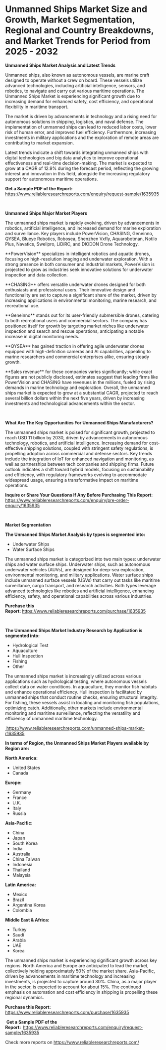 <p><h1>Unmanned Ships Market Size and Growth, Market Segmentation, Regional and Country Breakdowns, and Market Trends for Period from 2025 -  2032</h1></p><p><strong>Unmanned Ships Market Analysis and Latest Trends</strong></p>
<p><p>Unmanned ships, also known as autonomous vessels, are marine craft designed to operate without a crew on board. These vessels utilize advanced technologies, including artificial intelligence, sensors, and robotics, to navigate and carry out various maritime operations. The Unmanned Ships Market is experiencing significant growth due to increasing demand for enhanced safety, cost efficiency, and operational flexibility in maritime transport.</p><p>The market is driven by advancements in technology and a rising need for autonomous solutions in shipping, logistics, and naval defense. The implementation of unmanned ships can lead to reduced labor costs, lower risk of human error, and improved fuel efficiency. Furthermore, increasing investments in military applications and the exploration of remote areas are contributing to market expansion.</p><p>Latest trends indicate a shift towards integrating unmanned ships with digital technologies and big data analytics to improve operational effectiveness and real-time decision-making. The market is expected to grow at a CAGR of 12.9% during the forecast period, reflecting the growing interest and innovation in this field, alongside the increasing regulatory support for autonomous maritime operations.</p></p>
<p><strong>Get a Sample PDF of the Report:&nbsp;</strong> <a href="https://www.reliableresearchreports.com/enquiry/request-sample/1635935?utm_campaign=2480&utm_medium=2&utm_source=Github&utm_content=ia&utm_term=16022025&utm_id=unmanned-ships">https://www.reliableresearchreports.com/enquiry/request-sample/1635935</a></p>
<p>&nbsp;</p>
<p><strong>Unmanned Ships Major Market Players</strong></p>
<p><p>The unmanned ships market is rapidly evolving, driven by advancements in robotics, artificial intelligence, and increased demand for marine exploration and surveillance. Key players include PowerVision, CHASING, Geneinno, QYSEA, Blueye Robotics, Robosea, Shenzhen Vxfly, Aquarobotman, Notilo Plus, Navatics, Swellpro, LiDiRC, and DIODON Drone Technology.</p><p>**PowerVision** specializes in intelligent robotics and aquatic drones, focusing on high-resolution imaging and underwater exploration. With a strong presence in both consumer and industrial markets, PowerVision is projected to grow as industries seek innovative solutions for underwater inspection and data collection.</p><p>**CHASING** offers versatile underwater drones designed for both enthusiasts and professional users. Their innovative design and functionality are set to capture a significant share of the market, driven by increasing applications in environmental monitoring, marine research, and recreational use.</p><p>**Geneinno** stands out for its user-friendly submersible drones, catering to both recreational users and commercial sectors. The company has positioned itself for growth by targeting market niches like underwater inspection and search and rescue operations, anticipating a notable increase in digital monitoring needs.</p><p>**QYSEA** has gained traction in offering agile underwater drones equipped with high-definition cameras and AI capabilities, appealing to marine researchers and commercial enterprises alike, ensuring steady growth.</p><p>**Sales revenue** for these companies varies significantly; while exact figures are not publicly disclosed, estimates suggest that leading firms like PowerVision and CHASING have revenues in the millions, fueled by rising demands in marine technology and exploration. Overall, the unmanned ships market is expected to grow at a substantial CAGR, projected to reach several billion dollars within the next five years, driven by increasing investments and technological advancements within the sector.</p></p>
<p>&nbsp;</p>
<p><strong>What Are The Key Opportunities For Unmanned Ships Manufacturers?</strong></p>
<p><p>The unmanned ships market is poised for significant growth, projected to reach USD 11 billion by 2030, driven by advancements in autonomous technology, robotics, and artificial intelligence. Increasing demand for cost-effective shipping solutions, coupled with stringent safety regulations, is propelling adoption across commercial and defense sectors. Key trends include the integration of IoT for enhanced navigation and monitoring, as well as partnerships between tech companies and shipping firms. Future outlook indicates a shift toward hybrid models, focusing on sustainability and efficiency, with regulatory frameworks evolving to accommodate widespread usage, ensuring a transformative impact on maritime operations.</p></p>
<p><strong>Inquire or Share Your Questions If Any Before Purchasing This Report:</strong> <a href="https://www.reliableresearchreports.com/enquiry/pre-order-enquiry/1635935?utm_campaign=2480&utm_medium=2&utm_source=Github&utm_content=ia&utm_term=16022025&utm_id=unmanned-ships">https://www.reliableresearchreports.com/enquiry/pre-order-enquiry/1635935</a></p>
<p>&nbsp;</p>
<p><strong>Market Segmentation</strong></p>
<p><strong>The Unmanned Ships Market Analysis by types is segmented into:</strong></p>
<p><ul><li>Underwater Ships</li><li>Water Surface Ships</li></ul></p>
<p><p>The unmanned ships market is categorized into two main types: underwater ships and water surface ships. Underwater ships, such as autonomous underwater vehicles (AUVs), are designed for deep-sea exploration, environmental monitoring, and military applications. Water surface ships include unmanned surface vessels (USVs) that carry out tasks like maritime surveillance, cargo transport, and research activities. Both types leverage advanced technologies like robotics and artificial intelligence, enhancing efficiency, safety, and operational capabilities across various industries.</p></p>
<p><strong>Purchase this Report:&nbsp;</strong><a href="https://www.reliableresearchreports.com/purchase/1635935?utm_campaign=2480&utm_medium=2&utm_source=Github&utm_content=ia&utm_term=16022025&utm_id=unmanned-ships">https://www.reliableresearchreports.com/purchase/1635935</a></p>
<p>&nbsp;</p>
<p><strong>The Unmanned Ships Market Industry Research by Application is segmented into:</strong></p>
<p><ul><li>Hydrological Test</li><li>Aquaculture</li><li>Hull Inspection</li><li>Fishing</li><li>Other</li></ul></p>
<p><p>The unmanned ships market is increasingly utilized across various applications such as hydrological testing, where autonomous vessels collect data on water conditions. In aquaculture, they monitor fish habitats and enhance operational efficiency. Hull inspection is facilitated by unmanned ships that conduct routine checks, ensuring structural integrity. For fishing, these vessels assist in locating and monitoring fish populations, optimizing catch. Additionally, other markets include environmental monitoring and maritime surveillance, reflecting the versatility and efficiency of unmanned maritime technology.</p></p>
<p><a href="https://www.reliableresearchreports.com/unmanned-ships-market-r1635935?utm_campaign=2480&utm_medium=2&utm_source=Github&utm_content=ia&utm_term=16022025&utm_id=unmanned-ships">&nbsp;https://www.reliableresearchreports.com/unmanned-ships-market-r1635935</a></p>
<p><strong>In terms of Region, the Unmanned Ships Market Players available by Region are:</strong></p>
<p>
    <p> <strong> North America: </strong>
        <ul>
            <li>United States</li>
            <li>Canada</li>
        </ul>
        </p> 
    <p> <strong> Europe: </strong>
        <ul>
            <li>Germany</li>
            <li>France</li>
            <li>U.K.</li>
            <li>Italy</li>
            <li>Russia</li>
        </ul>
        </p> 
    <p> <strong> Asia-Pacific: </strong>
        <ul>
            <li>China</li>
            <li>Japan</li>
            <li>South Korea</li>
            <li>India</li>
            <li>Australia</li>
            <li>China Taiwan</li>
            <li>Indonesia</li>
            <li>Thailand</li>
            <li>Malaysia</li>
        </ul>
        </p> 
    <p> <strong> Latin America: </strong>
        <ul>
            <li>Mexico</li>
            <li>Brazil</li>
            <li>Argentina Korea</li>
            <li>Colombia</li>
        </ul>
        </p> 
    <p> <strong> Middle East & Africa: </strong>
        <ul>
            <li>Turkey</li>
            <li>Saudi</li>
            <li>Arabia</li>
            <li>UAE</li>
            <li>Korea</li>
        </ul>
    </p>
    </p>
<p><p>The unmanned ships market is experiencing significant growth across key regions. North America and Europe are anticipated to lead the market, collectively holding approximately 50% of the market share. Asia-Pacific, driven by advancements in maritime technology and increasing investments, is projected to capture around 30%. China, as a major player in the sector, is expected to account for about 15%. The continued emphasis on automation and cost efficiency in shipping is propelling these regional dynamics.</p></p>
<p><strong>Purchase this Report: </strong><a href="https://www.reliableresearchreports.com/purchase/1635935?utm_campaign=2480&utm_medium=2&utm_source=Github&utm_content=ia&utm_term=16022025&utm_id=unmanned-ships">https://www.reliableresearchreports.com/purchase/1635935</a></p>
<p>&nbsp;<strong>Get a Sample PDF of the Report:&nbsp;&nbsp;</strong><a href="https://www.reliableresearchreports.com/enquiry/request-sample/1635935?utm_campaign=2480&utm_medium=2&utm_source=Github&utm_content=ia&utm_term=16022025&utm_id=unmanned-ships">https://www.reliableresearchreports.com/enquiry/request-sample/1635935</a></p>
<p><strong></strong></p>
<p>Check more reports on <a href="https://www.reliableresearchreports.com/?utm_campaign=2480&utm_medium=2&utm_source=Github&utm_content=ia&utm_term=16022025&utm_id=unmanned-ships">https://www.reliableresearchreports.com/</a></p>